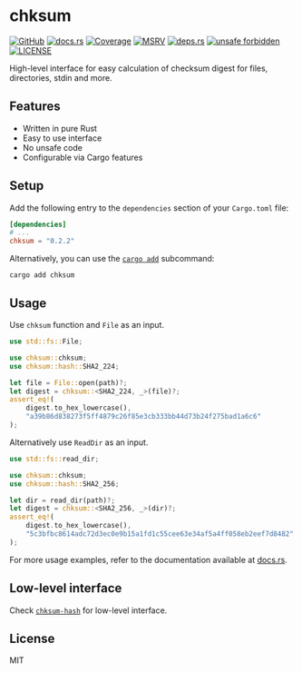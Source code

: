 # chksum

[![GitHub](https://img.shields.io/badge/github-ferric--bytes%2Fchksum-24292e?style=flat-square&logo=github "GitHub")](https://github.com/ferric-bytes/chksum)
[![docs.rs](https://img.shields.io/docsrs/chksum?style=flat-square&logo=docsdotrs "docs.rs")](https://docs.rs/chksum)
[![Coverage](https://img.shields.io/codecov/c/gh/ferric-bytes/chksum?style=flat-square&logo=codecov "Coverage")](https://app.codecov.io/gh/ferric-bytes/chksum)
[![MSRV](https://img.shields.io/badge/MSRV-1.65.0-informational?style=flat-square "MSRV")](https://github.com/ferric-bytes/chksum/blob/master/Cargo.toml)
[![deps.rs](https://deps.rs/crate/chksum/0.2.2/status.svg?style=flat-square "deps.rs")](https://deps.rs/crate/chksum/0.2.2)
[![unsafe forbidden](https://img.shields.io/badge/unsafe-forbidden-success.svg?style=flat-square "unsafe forbidden")](https://github.com/rust-secure-code/safety-dance)
[![LICENSE](https://img.shields.io/github/license/ferric-bytes/chksum?style=flat-square "LICENSE")](https://github.com/ferric-bytes/chksum/blob/master/LICENSE)

High-level interface for easy calculation of checksum digest for files, directories, stdin and more.

## Features

- Written in pure Rust
- Easy to use interface
- No unsafe code
- Configurable via Cargo features

## Setup

Add the following entry to the `dependencies` section of your `Cargo.toml` file:

```toml
[dependencies]
# ...
chksum = "0.2.2"
```

Alternatively, you can use the [`cargo add`](https://doc.rust-lang.org/cargo/commands/cargo-add.html) subcommand:

```shell
cargo add chksum
```

## Usage

Use `chksum` function and `File` as an input.

```rust
use std::fs::File;

use chksum::chksum;
use chksum::hash::SHA2_224;

let file = File::open(path)?;
let digest = chksum::<SHA2_224, _>(file)?;
assert_eq!(
    digest.to_hex_lowercase(),
    "a39b86d838273f5ff4879c26f85e3cb333bb44d73b24f275bad1a6c6"
);
```

Alternatively use `ReadDir` as an input.

```rust
use std::fs::read_dir;

use chksum::chksum;
use chksum::hash::SHA2_256;

let dir = read_dir(path)?;
let digest = chksum::<SHA2_256, _>(dir)?;
assert_eq!(
    digest.to_hex_lowercase(),
    "5c3bfbc8614adc72d3ec0e9b15a1fd1c55cee63e34af5a4ff058eb2eef7d8482"
);
```

For more usage examples, refer to the documentation available at [docs.rs](https://docs.rs/chksum).

## Low-level interface

Check [`chksum-hash`](https://crates.io/crates/chksum-hash) for low-level interface.

## License

MIT
